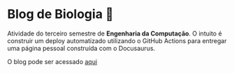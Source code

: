 # Blog de Biologia 🌱

Atividade do terceiro semestre de **Engenharia da Computação**. O intuito é construir um deploy automatizado utilizando o GitHub Actions para entregar uma página pessoal construída com o Docusaurus.

O blog pode ser acessado [aqui](https://rafaelarojas.github.io/docusaurus-biologia/)

